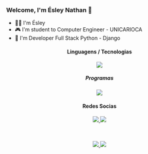 ### Welcome, I'm Ésley Nathan 👋

- 👨‍💻 I'm Ésley
- 🎮 I'm student to Computer Engineer - UNICARIOCA
- 📠 I'm Developer Full Stack Python - Django

<h4 align="center">Linguagens / Tecnologias</h4>
<p align="center">
  <a href='https://skillicons.dev'>
    <img src='https://skillicons.dev/icons?i=python,angular,ts,html,css,js,bootstrap,mysql'/>
  </a>
  
<h5 align="center">Programas</h4>
<p align="center">
  <a href='https://skillicons.dev'>
    <img src='https://skillicons.dev/icons?i=vscode,django'/>
  </a>
  

  
<h4 align="center">Redes Socias</h4>
<p align="center">
  <a
href='https://github.com/Esleynathan/'
target="_blank">
<img src='https://skillicons.dev/icons?i=github'
  </a>
  <a
href='https://www.linkedin.com/in/esley-barbosa-018188115/'
target="_blank">
<img src='https://skillicons.dev/icons?i=linkedin'
  </a>  
  
</p>
 
</p>
<br><br/>
<div align="center">
  <img src="https://github-readme-stats.vercel.app/api?hide_title=false&amp;hide_rank=false&amp;show_icons=true&amp;count_private=true&amp;disable_animations=false&amp;theme=dark&amp;locale=pt-br&amp;hide_border=true&amp;username=esleynathan" />
    <img src="https://github-readme-stats.vercel.app/api/top-langs/?hide_title=false&amp;hide_rank=false&amp;show_icons=true&amp;count_private=true&amp;disable_animations=false&amp;theme=dark&amp;locale=pt-br&amp;hide_border=true&amp;username=esleynathan" />
</div>

<br><br/>

</div>

</div>
